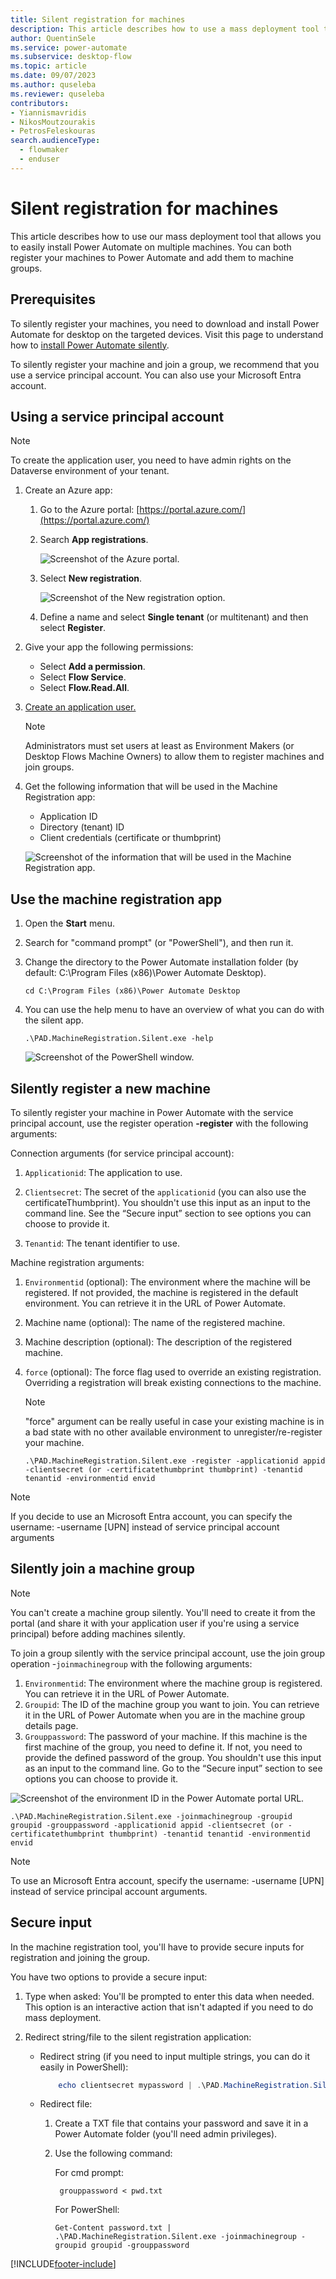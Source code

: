 ```yaml
---
title: Silent registration for machines
description: This article describes how to use a mass deployment tool that allows you to easily install Power Automate on multiple machines.
author: QuentinSele
ms.service: power-automate
ms.subservice: desktop-flow
ms.topic: article
ms.date: 09/07/2023
ms.author: quseleba
ms.reviewer: quseleba
contributors:
- Yiannismavridis
- NikosMoutzourakis
- PetrosFeleskouras
search.audienceType: 
  - flowmaker
  - enduser
---
```


# Silent registration for machines

This article describes how to use our mass deployment tool that allows you to easily install Power Automate on multiple machines. You can both register your machines to Power Automate and add them to machine groups.

## Prerequisites

To silently register your machines, you need to download and install Power Automate for desktop on the targeted devices. Visit this page to understand how to [install Power Automate silently](install-silently.md).

To silently register your machine and join a group, we recommend that you use a service principal account. You can also use your Microsoft Entra account.

## Using a service principal account

>[!NOTE]
>To create the application user, you need to have admin rights on the Dataverse environment of your tenant.

1. Create an Azure app:

   1. Go to the Azure portal: [https://portal.azure.com/](https://portal.azure.com/)

   1. Search **App registrations**.

      ![Screenshot of the Azure portal.](./media/machines-silent-registration/azure-portal.png)

   1. Select **New registration**.

      ![Screenshot of the New registration option.](./media/machines-silent-registration/azure-portal-new-registration.png)

   1. Define a name and select **Single tenant** (or multitenant) and then select **Register**.

1. Give your app the following permissions:

   - Select **Add a permission**.
   - Select **Flow Service**.
   - Select **Flow.Read.All**.

1. [Create an application user.](/power-platform/admin/manage-application-users#create-an-application-user)

   >[!NOTE]
   >Administrators must set users at least as Environment Makers (or Desktop Flows Machine Owners) to allow them to register machines and join groups.

1. Get the following information that will be used in the Machine Registration app:

   - Application ID
   - Directory (tenant) ID
   - Client credentials (certificate or thumbprint)

   ![Screenshot of the information that will be used in the Machine Registration app.](./media/machines-silent-registration/azure-portal-test-app-info.svg)

## Use the machine registration app

1. Open the **Start** menu.
1. Search for "command prompt" (or "PowerShell"), and then run it.
1. Change the directory to the Power Automate installation folder (by default: C:\Program Files (x86)\Power Automate Desktop).

    ```CMD
    cd C:\Program Files (x86)\Power Automate Desktop
    ```

1. You can use the help menu to have an overview of what you can do with the silent app.

    ```CMD
    .\PAD.MachineRegistration.Silent.exe -help
    ```

    ![Screenshot of the PowerShell window.](./media/machines-silent-registration/powershell-window.png)

## Silently register a new machine

To silently register your machine in Power Automate with the service principal account, use the register operation **-register** with the following arguments:

Connection arguments (for service principal account):

   1. `Applicationid`: The application to use.

   1. `Clientsecret`: The secret of the `applicationid` (you can also use the certificateThumbprint). You shouldn't use this input as an input to the command line. See the “Secure input” section to see options you can choose to provide it.

   1. `Tenantid`: The tenant identifier to use.  

Machine registration arguments:

   1. `Environmentid` (optional): The environment where the machine will be registered. If not provided, the machine is registered in the default environment. You can retrieve it in the URL of Power Automate.

   1. Machine name (optional): The name of the registered machine.

   1. Machine description (optional): The description of the registered machine.
     
   1. `force` (optional): The force flag used to override an existing registration. Overriding a registration will break existing connections to the machine.

      >[!NOTE]
      > "force" argument can be really useful in case your existing machine is in a bad state with no other available environment to unregister/re-register your machine.

      ```CMD
      .\PAD.MachineRegistration.Silent.exe -register -applicationid appid -clientsecret (or -certificatethumbprint thumbprint) -tenantid tenantid -environmentid envid 
      ```

>[!NOTE]
>If you decide to use an Microsoft Entra account, you can specify the username: -username [UPN] instead of service principal account arguments

## Silently join a machine group

> [!NOTE]
> You can't create a machine group silently. You'll need to create it from the portal (and share it with your application user if you're using a service principal) before adding machines silently.

To join a group silently with the service principal account, use the join group operation -`joinmachinegroup`  with the following arguments:

1. `Environmentid`: The environment where the machine group is registered. You can retrieve it in the URL of Power Automate.
1. `Groupid`: The ID of the machine group you want to join. You can retrieve it in the URL of Power Automate when you are in the machine group details page.
1. `Grouppassword`: The password of your machine. If this machine is the first machine of the group, you need to define it. If not, you need to provide the defined password of the group. You shouldn't use this input as an input to the command line. Go to the “Secure input” section to see options you can choose to provide it.

![Screenshot of the environment ID in the Power Automate portal URL.](./media/machines-silent-registration/environment-id.png)

```CMD
.\PAD.MachineRegistration.Silent.exe -joinmachinegroup -groupid groupid -grouppassword -applicationid appid -clientsecret (or -certificatethumbprint thumbprint) -tenantid tenantid -environmentid envid
```
> [!NOTE]
> To use an Microsoft Entra account, specify the username: -username [UPN] instead of service principal account arguments.

## Secure input

In the machine registration tool, you'll have to provide secure inputs for registration and joining the group.

You have two options to provide a secure input:

1. Type when asked: You'll be prompted to enter this data when needed. This option is an interactive action that isn't adapted if you need to do mass deployment.

2. Redirect string/file to the silent registration application:
  
   - Redirect string (if you need to input multiple strings, you can do it easily in PowerShell):
  
     ```PowerShell
         echo clientsecret mypassword | .\PAD.MachineRegistration.Silent.exe -joinmachinegroup -applicationid appid -clientsecret -groupid groupid -grouppassword -tenantid tenantid
     ```
  
   - Redirect file:
  
     1. Create a TXT file that contains your password and save it in a Power Automate folder (you'll need admin privileges).

     1. Use the following command:
  
        For cmd prompt:
  
        ```CMD
         grouppassword < pwd.txt
        ```

        For PowerShell:

        ```CMD
        Get-Content password.txt | .\PAD.MachineRegistration.Silent.exe -joinmachinegroup -groupid groupid -grouppassword
        ```

[!INCLUDE[footer-include](../includes/footer-banner.md)]
